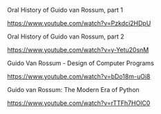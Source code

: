 Oral History of Guido van Rossum, part 1

https://www.youtube.com/watch?v=Pzkdci2HDpU

Oral History of Guido van Rossum, part 2

https://www.youtube.com/watch?v=y-Yetu20snM

Guido Van Rossum - Design of Computer Programs

https://www.youtube.com/watch?v=bDo18m-uOi8

Guido van Rossum: The Modern Era of Python

https://www.youtube.com/watch?v=rTTFh7HOlC0
